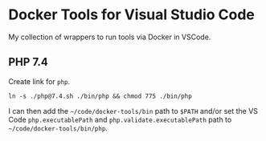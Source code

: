 # Docker Tools for Visual Studio Code

My collection of wrappers to run tools via Docker in VSCode.

## PHP 7.4

Create link for `php`.
```
ln -s ./php@7.4.sh ./bin/php && chmod 775 ./bin/php
```

I can then add the `~/code/docker-tools/bin` path to `$PATH` and/or set the VS Code `php.executablePath` and `php.validate.executablePath` path to `~/code/docker-tools/bin/php`.
